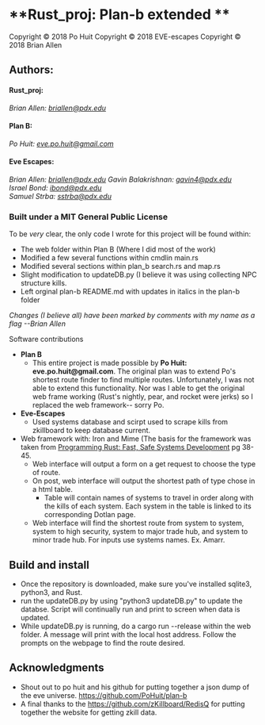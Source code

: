 # **Rust_proj: Plan-b extended **
Copyright © 2018 Po Huit
Copyright © 2018 EVE-escapes 
Copyright © 2018 Brian Allen 

## Authors:
#### Rust_proj:</br>
*Brian Allen: briallen@pdx.edu* 
####  Plan B:</br>
*Po Huit: eve.po.huit@gmail.com*
#### Eve Escapes:</br>
*Brian Allen: briallen@pdx.edu*
*Gavin Balakrishnan: gavin4@pdx.edu*  
*Israel Bond: ibond@pdx.edu*  
*Samuel Strba: sstrba@pdx.edu*
### Built under a MIT General Public License      
To be *very* clear, the only code I wrote for this project will be found within:
* The web folder within Plan B (Where I did most of the work)
*  Modified a few several functions within cmdlin main.rs
*  Modified several sections within plan_b search.rs and map.rs
* Slight modification to updateDB.py (I believe it was using collecting NPC structure kills. 
* Left orginal plan-b README.md with updates in italics in the plan-b folder

*Changes (I believe all)  have been marked by comments with my name as a flag --Brian Allen*


Software contributions
* __Plan B__
	* This entire project is made possible by __Po Huit: eve.po.huit@gmail.com__. The original plan was to extend Po's shortest route finder to find multiple routes. Unfortunately, I was not able to extend this functionality. Nor was I able to get the original web frame working (Rust's nightly, pear, and rocket were jerks) so I replaced the web framework-- sorry Po. 
* __Eve-Escapes__ 
	* Used systems database and scirpt used to scrape kills from zkillboard to keep database current.  
* Web framework with: Iron and Mime (The basis for the framework was taken from [Programming Rust: Fast, Safe Systems Development](https://www.google.com/shopping/product/17725533124351171698?q=rust+programming+book&biw=1440&bih=780&prds=paur:ClkAsKraX5c9ja952G6dUlE3TbQWBOrhOYbxjvVZxJ9qvTL3LC5GTtBNy7uLFd2pUrmHAztusuCjZblTrVsbygVdpWRu31KZ42DMWFTOQ18Zuf31W8weSjr9hRIZAFPVH72aIwskYbjY1ngRwFYmUK61SCFA2A&sa=X&ved=0ahUKEwj49umHm_LcAhXKyVMKHTEHDzIQ8wII1AI) pg 38-45.
  * Web interface will output a form on a get request to choose the type of route.
  * On post, web interface will output the shortest path of type chose in a html table.
	  * Table will contain names of systems to travel in order along with the kills of each system. Each system in the table is linked to its corresponding Dotlan page. 
  * Web interface will find the shortest route from system to system, system to high security, system to major trade hub, and system to minor trade hub. For inputs use systems names. Ex. Amarr. 
     
## Build and install
* Once the repository is downloaded, make sure you've installed sqlite3, python3, and Rust.
* run the updateDB.py by using "python3 updateDB.py" to update the databse. Script will continually run and print to screen when data is updated. 
* While updateDB.py is running, do a cargo run --release within the web folder. A message will print with the local host address. Follow the prompts on the webpage to find the route desired. 

## Acknowledgments

* Shout out to po huit and his github for putting together a json dump of the eve universe. https://github.com/PoHuit/plan-b
* A final thanks to the https://github.com/zKillboard/RedisQ for putting together the website for getting zkill data.
<!--stackedit_data:
eyJoaXN0b3J5IjpbMTU3ODcxOTMzMF19
-->
